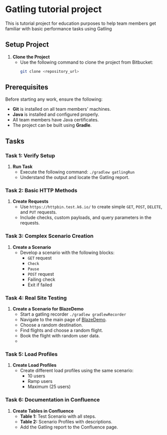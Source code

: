 # Gatling tutorial project

This is tutorial project for education purposes to help team members get familiar with basic performance tasks using Gatling

## Setup Project

1. **Clone the Project**
    - Use the following command to clone the project from Bitbucket:
      ```bash
      git clone <repository_url>
      ```

## Prerequisites

Before starting any work, ensure the following:
- **Git** is installed on all team members' machines.
- **Java** is installed and configured properly.
- All team members have Java certificates.
- The project can be built using **Gradle**.

## Tasks

### Task 1: Verify Setup

1. **Run Task**
    - Execute the following command:
     `./gradlew gatlingRun`
    - Understand the output and locate the Gatling report.

### Task 2: Basic HTTP Methods

1. **Create Requests**
    - Use `https://httpbin.test.k6.io/` to create simple `GET`, `POST`, `DELETE`, and `PUT` requests.
    - Include checks, custom payloads, and query parameters in the requests.


### Task 3: Complex Scenario Creation

1. **Create a Scenario**
    - Develop a scenario with the following blocks:
        - `GET` request
        - `Check`
        - `Pause`
        - `POST` request
        - Failing check
        - Exit if failed

### Task 4: Real Site Testing

1. **Create a Scenario for BlazeDemo**
    - Start a gatling recorder `./gradlew gradlewRecorder`
    - Navigate to the main page of [BlazeDemo](https://blazedemo.com/).
    - Choose a random destination.
    - Find flights and choose a random flight.
    - Book the flight with random user data.
    - 
### Task 5: Load Profiles

1. **Create Load Profiles**
    - Create different load profiles using the same scenario:
        - 10 users
        - Ramp users
        - Maximum (25 users)


### Task 6: Documentation in Confluence

1. **Create Tables in Confluence**
    - **Table 1:** Test Scenario with all steps.
    - **Table 2:** Scenario Profiles with descriptions.
    - Add the Gatling report to the Confluence page.


